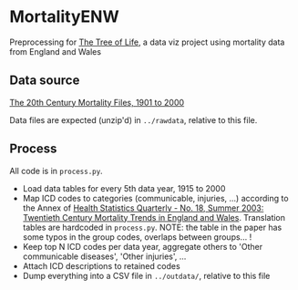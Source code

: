 # MortalityENW

Preprocessing for [The Tree of Life](https://observablehq.com/@ehansis/the-tree-of-life), a data viz project using mortality data from England and Wales

## Data source

[The 20th Century Mortality Files, 1901 to 2000](https://webarchive.nationalarchives.gov.uk/20160111174808/http://www.ons.gov.uk/ons/publications/re-reference-tables.html?edition=tcm%3A77-215593)

Data files are expected (unzip'd) in `../rawdata`, relative to this file.

## Process

All code is in `process.py`.

* Load data tables for every 5th data year, 1915 to 2000
* Map ICD codes to categories (communicable, injuries, ...) according to the Annex of [Health Statistics Quarterly - No. 18, Summer 2003: Twentieth Century Mortality Trends in England and Wales](https://webarchive.nationalarchives.gov.uk/20160110132842/http://www.ons.gov.uk/ons/rel/hsq/health-statistics-quarterly/no--18--summer-2003/twentieth-century-mortality-trends-in-england-and-wales.pdf). Translation tables are hardcoded in `process.py`. NOTE: the table in the paper has some typos in the group codes, overlaps between groups... !
* Keep top N ICD codes per data year, aggregate others to 'Other communicable diseases', 'Other injuries', ...
* Attach ICD descriptions to retained codes
* Dump everything into a CSV file in `../outdata/`, relative to this file
